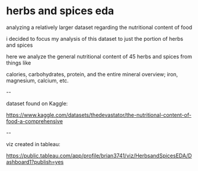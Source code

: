 # herbs and spices eda

analyzing a relatively larger dataset regarding the nutritional content of food

i decided to focus my analysis of this dataset to just the portion of herbs and spices

here we analyze the general nutritional content of 45 herbs and spices from things like

calories, carbohydrates, protein, and the entire mineral overview; iron, magnesium, calcium, etc.

--

dataset found on Kaggle:

https://www.kaggle.com/datasets/thedevastator/the-nutritional-content-of-food-a-comprehensive

--

viz created in tableau:

https://public.tableau.com/app/profile/brian3741/viz/HerbsandSpicesEDA/Dashboard1?publish=yes
